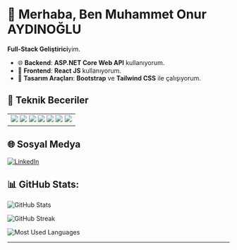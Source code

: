 # 👋 Merhaba, Ben Muhammet Onur AYDINOĞLU

**Full-Stack Geliştirici**yim.  
- 🌐 **Backend**: **ASP.NET Core Web API** kullanıyorum.  
- 🎨 **Frontend**: **React JS** kullanıyorum.  
- 💅 **Tasarım Araçları**: **Bootstrap** ve **Tailwind CSS** ile çalışıyorum.
 
## 💼 Teknik Beceriler

<table>
  <tr>
    <td>
      <img src="https://img.shields.io/badge/C%23-239120?style=for-the-badge&logo=c-sharp&logoColor=white" />
      <img src="https://img.shields.io/badge/JavaScript-F7DF1E?style=for-the-badge&logo=javascript&logoColor=black" />
      <img src="https://img.shields.io/badge/React-20232A?style=for-the-badge&logo=react&logoColor=61DAFB" />
      <img src="https://img.shields.io/badge/ASP.NET-512BD4?style=for-the-badge&logo=dotnet&logoColor=white" />
      <img src="https://img.shields.io/badge/SQL_Server-CC2927?style=for-the-badge&logo=microsoft-sql-server&logoColor=white" />
      <img src="https://img.shields.io/badge/Git-F05032?style=for-the-badge&logo=git&logoColor=white" />
      <img src="https://img.shields.io/badge/Visual_Studio-5C2D91?style=for-the-badge&logo=visual-studio&logoColor=white" />
    </td>
  </tr>
</table>


## 🌐 Sosyal Medya

<p>
  <a href="https://linkedin.com/in/onuraydinoglu" target="_blank">
    <img src="https://img.shields.io/badge/LinkedIn-0A66C2?style=for-the-badge&logo=linkedin&logoColor=white" alt="LinkedIn" />
  </a>
</p>


## 📊 GitHub Stats:
![GitHub Stats](https://github-readme-stats.vercel.app/api?username=onuraydinoglu&show_icons=true&theme=radical)

![GitHub Streak](https://github-readme-streak-stats.herokuapp.com/?user=onuraydinoglu&theme=radical)

![Most Used Languages](https://github-readme-stats.vercel.app/api/top-langs/?username=onuraydinoglu&layout=compact&theme=radical)

---
